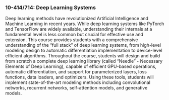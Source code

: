 ### 10-414/714: Deep Learning Systems

Deep learning methods have revolutionized Artificial Intelligence and Machine Learning in recent years. While deep learning systems like PyTorch and TensorFlow are widely available, understanding their internals at a fundamental level is less common but crucial for effective use and extension. This course provides students with a comprehensive understanding of the “full stack” of deep learning systems, from high-level modeling design to automatic differentiation implementation to device-level efficient algorithms. Throughout the course, students will design and build from scratch a complete deep learning library (called “Needle” - Necessary Elements of Deep Learning), capable of efficient GPU-based operations, automatic differentiation, and support for parameterized layers, loss functions, data loaders, and optimizers. Using these tools, students will implement state-of-the-art modeling methods including convolutional networks, recurrent networks, self-attention models, and generative models.